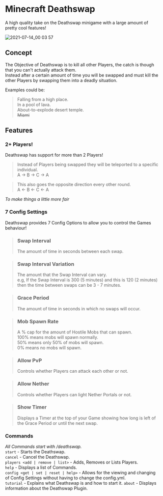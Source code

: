 # Minecraft Deathswap
A high quality take on the Deathswap minigame with a large amount of pretty cool features!  

![2021-07-14_00 03 57](https://user-images.githubusercontent.com/78887935/125538091-5a356af0-033e-431e-a13d-25ac81b4be9c.png)

## Concept
The Objective of Deathswap is to kill all other Players, the catch is though that you can't actually attack them.  
Instead after a certain amount of time you will be swapped and must kill the other Players by swapping them into a deadly situation.  
  
Examples could be:
> Falling from a high place.  
> In a pool of lava.  
> About-to-explode desert temple.  
> <strike>Miami</strike>

## Features  
### 2+ Players!  
Deathswap has support for more than 2 Players!  
> Instead of Players being swapped they will be teleported to a specific individual.  
> A -> B -> C -> A  
  
> This also goes the opposite direction every other round.  
> A <- B <- C <- A  

*To make things a little more fair*  

### 7 Config Settings  
Deathswap provides 7 Config Options to allow you to control the Games behaviour!  

> ### Swap Interval  
> The amount of time in seconds between each swap.  

> ### Swap Interval Variation  
> The amount that the Swap Interval can vary.  
> e.g, If the Swap Interval is 300 (5 minutes) and this is 120 (2 minutes)  
> then the time between swaps can be 3 - 7 minutes.  

> ### Grace Period  
> The amount of time in seconds in which no swaps will occur.  

> ### Mob Spawn Rate  
> A % cap for the amount of Hostile Mobs that can spawn.  
> 100% means mobs will spawn normally.  
> 50% means only 50% of mobs will spawn.  
> 0% means no mobs will spawn.  

> ### Allow PvP  
> Controls whether Players can attack each other or not.  

> ### Allow Nether  
> Controls whether Players can light Nether Portals or not.  

> ### Show Timer  
> Displays a Timer at the top of your Game showing how long is left of the Grace Period or until the next swap.    

### Commands  
*All Commands start with /deathswap.*  
`start` - Starts the Deathswap.  
`cancel` - Cancel the Deathswap.  
`players <add | remove | list>` - Adds, Removes or Lists Players.  
`help` - Displays a list of Commands.  
`config <get | set | reset | help>` - Allows for the viewing and changing of Config Settings without having to change the config.yml.  
`tutorial` - Explains what Deathswap is and how to start it.
`about` - Displays information about the Deathswap Plugin.
